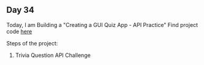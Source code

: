 ## Day 34

Today, I am Building a "Creating a GUI Quiz App - API Practice"
Find project code [here](Day34/day34.py)

Steps of the project:

1. Trivia Question API Challenge
